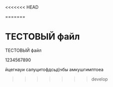 <<<<<<< HEAD

=======
# ТЕСТОВЫЙ файл

ТЕСТОВЫЙ файл

1234567890

йцегнауи    салуцитофдсьд\чбы
амкушгимптоеа
>>>>>>> develop
